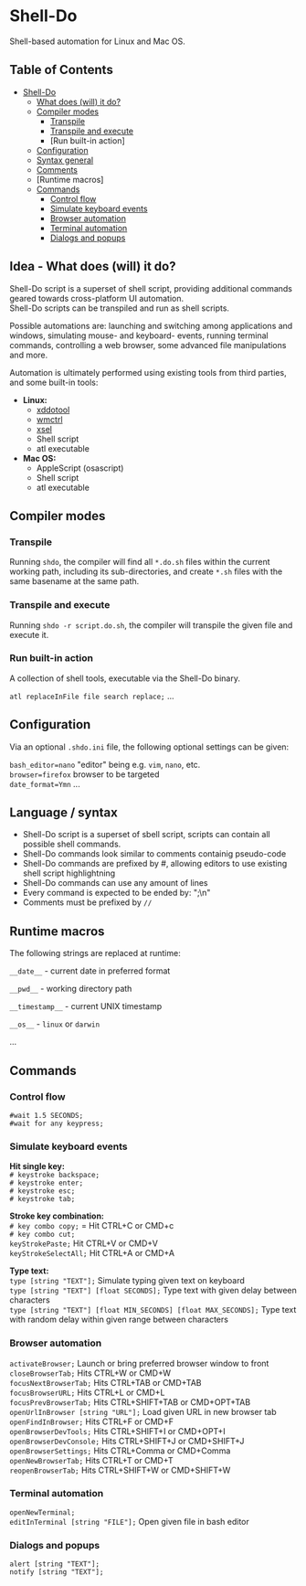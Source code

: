 Shell-Do
========

Shell-based automation for Linux and Mac OS.


## Table of Contents

- [Shell-Do](#shell-do)
  * [What does (will) it do?](#what-does--will--it-do-)
  * [Compiler modes](#compiler-modes)
    + [Transpile](#transpile)
    + [Transpile and execute](#transpile-and-execute)
    + [Run built-in action] 
  * [Configuration](#configuration)
  * [Syntax general](#syntax-general)
  * [Comments](#comments)
  * [Runtime macros] 
  * [Commands](#commands)
    + [Control flow](#control-flow)
    + [Simulate keyboard events](#simulate-keyboard-events)
    + [Browser automation](#browser-automation)
    + [Terminal automation](#terminal-automation)
    + [Dialogs and popups](#dialogs-and-popups)


## Idea - What does (will) it do?

Shell-Do script is a superset of shell script, providing additional commands 
geared towards cross-platform UI automation.  
Shell-Do scripts can be transpiled and run as shell scripts.  

Possible automations are: launching and switching among applications and 
windows, simulating mouse- and keyboard- events, running terminal commands, 
controlling a web browser, some advanced file manipulations and more. 

Automation is ultimately performed using existing tools from third parties, 
and some built-in tools:

* **Linux:**
  * [xddotool](http://manpages.ubuntu.com/manpages/trusty/man1/xdotool.1.html)
  * [wmctrl](http://tripie.sweb.cz/utils/wmctrl/)
  * [xsel](https://linux.die.net/man/1/xsel)
  * Shell script
  * atl executable
* **Mac OS:**
  * AppleScript (osascript)
  * Shell script
  * atl executable


## Compiler modes

### Transpile

Running ``shdo``, the compiler will find all ``*.do.sh`` files within the 
current working path, including its sub-directories, and 
create ``*.sh`` files with the same basename at the same path.

### Transpile and execute

Running ``shdo -r script.do.sh``, the compiler will transpile the given 
file and execute it.

### Run built-in action

A collection of shell tools, executable via the
Shell-Do binary. 


``atl replaceInFile file search replace;``
...  

## Configuration

Via an optional ``.shdo.ini`` file, the following optional settings can be
given:

``bash_editor=nano`` "editor" being e.g. ``vim``, ``nano``, etc.  
``browser=firefox`` browser to be targeted  
``date_format=Ymn`` ... 


## Language / syntax

* Shell-Do script is a superset of sbell script, 
  scripts can contain all possible shell commands.
* Shell-Do commands look similar to comments containig pseudo-code
* Shell-Do commands are prefixed by #, allowing editors
  to use existing shell script highlightning 
* Shell-Do commands can use any amount of lines
* Every command is expected to be ended by: ";\n"
* Comments must be prefixed by ``//``


## Runtime macros

The following strings are replaced at runtime:  

``__date__`` - current date in preferred format  

``__pwd__`` - working directory path  

``__timestamp__`` - current UNIX timestamp  

``__os__`` - ``linux`` or ``darwin``  

... 


## Commands

### Control flow

``#wait 1.5 SECONDS;``  
``#wait for any keypress;``  


### Simulate keyboard events

**Hit single key:**  
``# keystroke backspace;``  
``# keystroke enter;``   
``# keystroke esc;``  
``# keystroke tab;``   

**Stroke key combination:**  
``# key combo copy;`` = Hit CTRL+C or CMD+c  
``# key combo cut;``  
``keyStrokePaste;`` Hit CTRL+V or CMD+V   
``keyStrokeSelectAll;`` Hit CTRL+A or CMD+A  

**Type text:**  
``type [string "TEXT"];`` Simulate typing given text on keyboard  
``type [string "TEXT"] [float SECONDS];`` Type text with given delay
  between characters  
``type [string "TEXT"] [float MIN_SECONDS] [float MAX_SECONDS];``
  Type text with random delay within given range between characters  


### Browser automation

``activateBrowser;`` Launch or bring preferred browser window to front  
``closeBrowserTab;`` Hits CTRL+W or CMD+W  
``focusNextBrowserTab;`` Hits CTRL+TAB or CMD+TAB  
``focusBrowserURL;`` Hits CTRL+L or CMD+L  
``focusPrevBrowserTab;`` Hits CTRL+SHIFT+TAB or CMD+OPT+TAB  
``openUrlInBrowser [string "URL"];`` Load given URL in new browser tab  
``openFindInBrowser;`` Hits CTRL+F or CMD+F  
``openBrowserDevTools;`` Hits CTRL+SHIFT+I or CMD+OPT+I  
``openBrowserDevConsole;`` Hits CTRL+SHIFT+J or CMD+SHIFT+J  
``openBrowserSettings;`` Hits CTRL+Comma or CMD+Comma  
``openNewBrowserTab;`` Hits CTRL+T or CMD+T  
``reopenBrowserTab;`` Hits CTRL+SHIFT+W or CMD+SHIFT+W  

### Terminal automation

``openNewTerminal;``  
``editInTerminal [string "FILE"];`` Open given file in bash editor  


### Dialogs and popups

``alert [string "TEXT"];``  
``notify [string "TEXT"];``  
